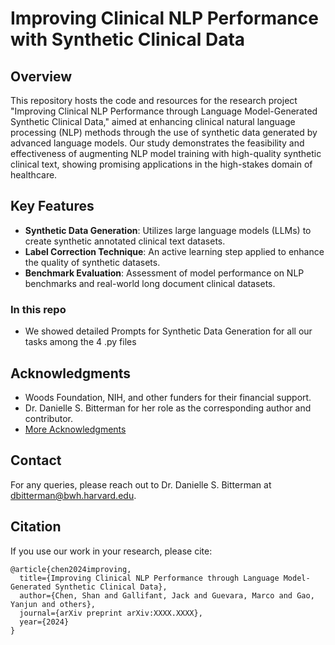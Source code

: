# Improving Clinical NLP Performance with Synthetic Clinical Data

## Overview
This repository hosts the code and resources for the research project "Improving Clinical NLP Performance through Language Model-Generated Synthetic Clinical Data," aimed at enhancing clinical natural language processing (NLP) methods through the use of synthetic data generated by advanced language models. Our study demonstrates the feasibility and effectiveness of augmenting NLP model training with high-quality synthetic clinical text, showing promising applications in the high-stakes domain of healthcare.

## Key Features
- **Synthetic Data Generation**: Utilizes large language models (LLMs) to create synthetic annotated clinical text datasets.
- **Label Correction Technique**: An active learning step applied to enhance the quality of synthetic datasets.
- **Benchmark Evaluation**: Assessment of model performance on NLP benchmarks and real-world long document clinical datasets.

### In this repo
- We showed detailed Prompts for Synthetic Data Generation for all our tasks among the 4 .py files

## Acknowledgments
- Woods Foundation, NIH, and other funders for their financial support.
- Dr. Danielle S. Bitterman for her role as the corresponding author and contributor.
- [More Acknowledgments](ACKNOWLEDGMENTS.md)

## Contact
For any queries, please reach out to Dr. Danielle S. Bitterman at dbitterman@bwh.harvard.edu.

## Citation
If you use our work in your research, please cite:
```
@article{chen2024improving,
  title={Improving Clinical NLP Performance through Language Model-Generated Synthetic Clinical Data},
  author={Chen, Shan and Gallifant, Jack and Guevara, Marco and Gao, Yanjun and others},
  journal={arXiv preprint arXiv:XXXX.XXXX},
  year={2024}
}
```
